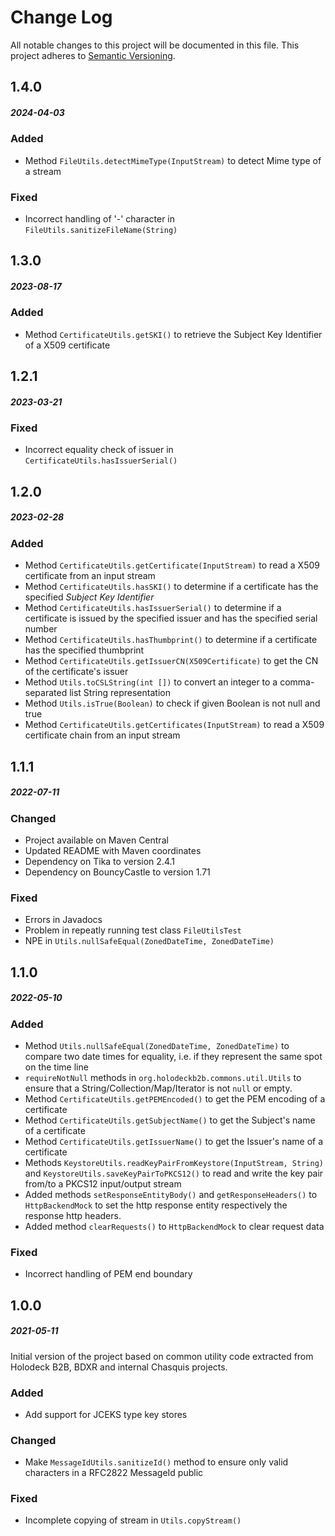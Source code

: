 # Change Log
All notable changes to this project will be documented in this file.
This project adheres to [Semantic Versioning](http://semver.org/).

## 1.4.0
##### 2024-04-03
### Added
* Method `FileUtils.detectMimeType(InputStream)` to detect Mime type of a stream

### Fixed
* Incorrect handling of '-' character in `FileUtils.sanitizeFileName(String)`

## 1.3.0
##### 2023-08-17
### Added
* Method `CertificateUtils.getSKI()` to retrieve the Subject Key Identifier of a X509 certificate

## 1.2.1
##### 2023-03-21
### Fixed
* Incorrect equality check of issuer in `CertificateUtils.hasIssuerSerial()`

## 1.2.0
##### 2023-02-28
### Added
* Method `CertificateUtils.getCertificate(InputStream)` to read a X509 certificate from an input stream
* Method `CertificateUtils.hasSKI()` to determine if a certificate has the specified _Subject Key Identifier_
* Method `CertificateUtils.hasIssuerSerial()` to determine if a certificate is issued by the specified issuer and has
  the specified serial number
* Method `CertificateUtils.hasThumbprint()` to determine if a certificate has the specified thumbprint
* Method `CertificateUtils.getIssuerCN(X509Certificate)` to get the CN of the certificate's issuer
* Method `Utils.toCSLString(int [])` to convert an integer to a comma-separated list String representation
* Method `Utils.isTrue(Boolean)` to check if given Boolean is not null and true
* Method `CertificateUtils.getCertificates(InputStream)` to read a X509 certificate chain from an input stream

## 1.1.1
##### 2022-07-11
### Changed
* Project available on Maven Central
* Updated README with Maven coordinates
* Dependency on Tika to version 2.4.1
* Dependency on BouncyCastle to version 1.71

### Fixed
* Errors in Javadocs
* Problem in repeatly running test class `FileUtilsTest`
* NPE in `Utils.nullSafeEqual(ZonedDateTime, ZonedDateTime)`

## 1.1.0
##### 2022-05-10
### Added
* Method `Utils.nullSafeEqual(ZonedDateTime, ZonedDateTime)` to compare two date times for equality, i.e. if they
  represent the same spot on the time line
* `requireNotNull` methods in `org.holodeckb2b.commons.util.Utils` to ensure that a String/Collection/Map/Iterator
  is not `null` or empty.
* Method `CertificateUtils.getPEMEncoded()` to get the PEM encoding of a certificate
* Method `CertificateUtils.getSubjectName()` to get the Subject's name of a certificate
* Method `CertificateUtils.getIssuerName()` to get the Issuer's name of a certificate
* Methods `KeystoreUtils.readKeyPairFromKeystore(InputStream, String)` and `KeystoreUtils.saveKeyPairToPKCS12()` to read
  and write the key pair from/to a PKCS12 input/output stream
* Added methods `setResponseEntityBody()` and `getResponseHeaders()` to `HttpBackendMock` to set the http response
  entity respectively the response http headers.
* Added method `clearRequests()` to `HttpBackendMock` to clear request data

### Fixed
* Incorrect handling of PEM end boundary

## 1.0.0
##### 2021-05-11
Initial version of the project based on common utility code extracted from Holodeck B2B, BDXR and internal Chasquis
projects.

### Added
* Add support for JCEKS type key stores

### Changed
* Make `MessageIdUtils.sanitizeId()` method to ensure only valid characters in a RFC2822 MessageId public

### Fixed
* Incomplete copying of stream in `Utils.copyStream()`
